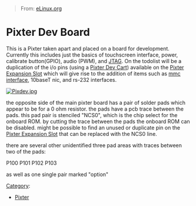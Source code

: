 > From: [eLinux.org](http://eLinux.org/Pixter_Dev_Board "http://eLinux.org/Pixter_Dev_Board")


# Pixter Dev Board



This is a Pixter taken apart and placed on a board for development.
Currently this includes just the basics of touchscreen interface, power,
calibrate button(GPIO), audio (PWM), and [JTAG](http://eLinux.org/JTAG "JTAG"). On the
todolist will be a duplication of the i/o pins (using a [Pixter Dev
Cart](http://eLinux.org/Pixter_Dev_Cart "Pixter Dev Cart")) available on the [Pixter
Expansion Slot](http://eLinux.org/Pixter_Expansion_Slot "Pixter Expansion Slot") which
will give rise to the addition of items such as [mmc
interface](http://eLinux.org/index.php?title=Pixter_MMC&action=edit&redlink=1 "Pixter MMC (page does not exist)"),
10baseT nic, and rs-232 interfaces.


 [![Pixdev.jpg](http://eLinux.org/images/a/ad/Pixdev.jpg)](http://eLinux.org/File:Pixdev.jpg)


 the opposite side of the main pixter board has a pair of solder pads
which appear to be for a 0 ohm resistor. the pads have a pcb trace
between the pads. this pad pair is stenciled "NCS0", which is the chip
select for the onboard ROM. by cutting the trace between the pads the
onboard ROM can be disabled. might be possible to find an unused or
duplicate pin on the [Pixter Expansion
Slot](http://eLinux.org/Pixter_Expansion_Slot "Pixter Expansion Slot") that can be
replaced with the NCS0 line.



there are several other unidentified three pad areas with traces between
two of the pads:

P100 P101 P102 P103

as well as one single pair marked "option"


[Category](http://eLinux.org/Special:Categories "Special:Categories"):

-   [Pixter](http://eLinux.org/Category:Pixter "Category:Pixter")

